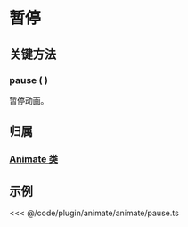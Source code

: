 <script setup>
import Case from '/component/Case.vue'
</script>

# 暂停

## 关键方法

### pause ( )

暂停动画。

## 归属

### [Animate 类](/plugin/in/animate/index.md)

## 示例

<<< @/code/plugin/animate/animate/pause.ts
